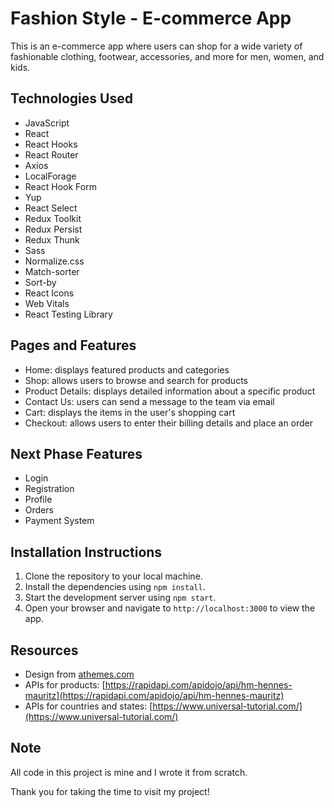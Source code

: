# Fashion Style - E-commerce App

This is an e-commerce app where users can shop for a wide variety of fashionable clothing, footwear, accessories, and more for men, women, and kids.

## Technologies Used

- JavaScript
- React
- React Hooks
- React Router
- Axios
- LocalForage
- React Hook Form
- Yup
- React Select
- Redux Toolkit
- Redux Persist
- Redux Thunk
- Sass
- Normalize.css
- Match-sorter
- Sort-by
- React Icons
- Web Vitals
- React Testing Library

## Pages and Features

- Home: displays featured products and categories
- Shop: allows users to browse and search for products
- Product Details: displays detailed information about a specific product
- Contact Us: users can send a message to the team via email
- Cart: displays the items in the user's shopping cart
- Checkout: allows users to enter their billing details and place an order

## Next Phase Features

- Login
- Registration
- Profile
- Orders
- Payment System

## Installation Instructions

1. Clone the repository to your local machine.
2. Install the dependencies using `npm install`.
3. Start the development server using `npm start`.
4. Open your browser and navigate to `http://localhost:3000` to view the app.

## Resources

- Design from [athemes.com](https://athemes.com/)
- APIs for products: [https://rapidapi.com/apidojo/api/hm-hennes-mauritz](https://rapidapi.com/apidojo/api/hm-hennes-mauritz)
- APIs for countries and states: [https://www.universal-tutorial.com/](https://www.universal-tutorial.com/)

## Note

All code in this project is mine and I wrote it from scratch.

Thank you for taking the time to visit my project!

